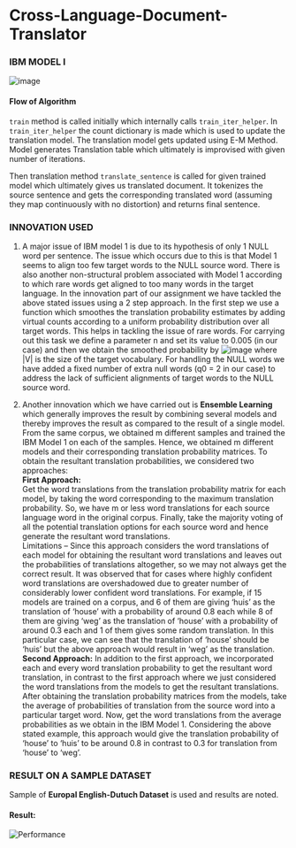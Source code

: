 # Cross-Language-Document-Translator

### IBM MODEL I

![image](https://user-images.githubusercontent.com/27685757/68961093-85b88380-07f7-11ea-83a8-ed1c764b1a41.png)

#### Flow of Algorithm
`train` method is called initially which internally calls `train_iter_helper`. In `train_iter_helper` the count dictionary is made which is used to update the translation model. The translation model gets updated using E-M Method. Model generates Translation table which ultimately is improvised with given number of iterations.

Then translation method `translate_sentence` is called for given trained model which ultimately gives us translated document. It tokenizes the source sentence and gets the corresponding translated word (assuming they map continuously with no distortion) and returns final sentence.

### INNOVATION USED
1. A major issue of IBM model 1 is due to its hypothesis of only 1 NULL word per sentence. The issue which occurs due to this is that Model 1 seems to align too few target words to the NULL source word. There is also another non-structural problem associated with Model 1 according to which rare words get aligned to too many words in the target language.
In the innovation part of our assignment we have tackled the above stated issues using a 2 step approach. In the first step we use a function which smoothes the translation probability estimates by adding virtual counts according to a uniform probability distribution over all target words. This helps in tackling the issue of rare words. For carrying out this task we define a parameter n and set its value to 0.005 (in our case) and then we obtain the smoothed probability by
 ![image](https://user-images.githubusercontent.com/27685757/68961464-771e9c00-07f8-11ea-8481-c6308d535277.png)
 where |V| is the size of the target vocabulary.
For handling the NULL words we have added a fixed number of extra null words (q0 = 2 in our case) to address the lack of sufficient alignments of target words to the NULL source word.

2. Another innovation which we have carried out is **Ensemble Learning** which generally improves the result by combining several models and thereby improves the result as compared to the result of a single model.
From the same corpus, we obtained m different samples and trained the IBM Model 1 on each of the samples. Hence, we obtained m different models and their corresponding translation probability matrices.
To obtain the resultant translation probabilities, we considered two approaches:    
**First Approach:**  
Get the word translations from the translation probability matrix for each model, by taking the word corresponding to the maximum translation probability.
So, we have m or less word translations for each source language word in the original corpus.
Finally, take the majority voting of all the potential translation options for each source word and hence generate the resultant word translations.  
Limitations – Since this approach considers the word translations of each model for obtaining the resultant word translations and leaves out the probabilities of translations altogether, so we may not always get the correct result.
It was observed that for cases where highly confident word translations are overshadowed due to greater number of considerably lower confident word translations. For example, if 15 models are trained on a corpus, and 6 of them are giving ‘huis’ as the translation of ‘house’ with a probability of around 0.8 each while 8 of them are giving ‘weg’ as the translation of ‘house’ with a probability of around 0.3 each and 1 of them gives some random translation. In this particular case, we can see that the translation of ‘house’ should be ‘huis’ but the above approach would result in ‘weg’ as the translation.  
**Second Approach:** 
In addition to the first approach, we incorporated each and every word translation probability to get the resultant word translation, in contrast to the first approach where we just considered the word translations from the models to get the resultant translations.
After obtaining the translation probability matrices from the models, take the average of probabilities of translation from the source word into a particular target word.
Now, get the word translations from the average probabilities as we obtain in the IBM Model 1.
Considering the above stated example, this approach would give the translation probability of ‘house’ to ‘huis’ to be around 0.8 in contrast to 0.3 for translation from ‘house’ to ‘weg’.

### RESULT ON A SAMPLE DATASET

Sample of **Europal English-Dutuch Dataset** is used and results are noted.
#### Result:
![Performance](https://user-images.githubusercontent.com/27685757/68962399-7f77d680-07fa-11ea-8e35-bfda24614f8a.png)

